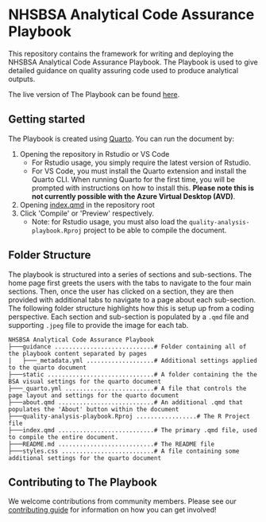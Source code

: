 # NHSBSA Analytical Code Assurance Playbook

This repository contains the framework for writing and deploying the NHSBSA Analytical Code Assurance Playbook. 
The Playbook is used to give detailed guidance on quality assuring code used to produce analytical outputs.

The live version of The Playbook can be found [here](https://nhsbsa-data-analytics.github.io/nhsbsa-analytical-code-assurance-playbook/).

## Getting started

The Playbook is created using [Quarto](https://quarto.org/docs/get-started/). 
You can run the document by:
1. Opening the repository in Rstudio or VS Code
    - For Rstudio usage, you simply require the latest version of Rstudio. 
    - For VS Code, you must install the Quarto extension and install the Quarto CLI. When running Quarto for the first time, you will be prompted with instructions on how to install this. **Please note this is not currently possible with the Azure Virtual Desktop (AVD)**.
1. Opening [index.qmd](/index.qmd) in the repository root
1. Click 'Compile' or 'Preview' respectively. 
    - Note: for Rstudio usage, you must also load the `quality-analysis-playbook.Rproj` project to be able to compile the document. 

## Folder Structure

The playbook is structured into a series of sections and sub-sections. The home page first greets the users with the tabs to navigate to the four main sections. Then, once the user has clicked on a section, they are then provided with additional tabs to navigate to a page about each sub-section. The following folder structure highlights how this is setup up from a coding perspective. Each section and sub-section is populated by a `.qmd` file and supporting `.jpeg` file to provide the image for each tab.

```
NHSBSA Analytical Code Assurance Playbook
├───guidance ............................# Folder containing all of the playbook content separated by pages
|   ├───_metadata.yml ...................# Additional settings applied to the quarto document
├───static ..............................# A folder containing the the BSA visual settings for the quarto document
├───_quarto.yml .........................# A file that controls the page layout and settings for the quarto document
├───about.qmd ...........................# An additional .qmd that populates the 'About' button within the document
├───quality-analysis-playbook.Rproj .................# The R Project file
├───index.qmd ...........................# The primary .qmd file, used to compile the entire document.
├───README.md ...........................# The README file
├───styles.css ..........................# A file containing some additional settings for the quarto document
```

## Contributing to The Playbook
We welcome contributions from community members. 
Please see our [contributing guide](./CONTRIBUTE.md) for information on how you can get involved!
